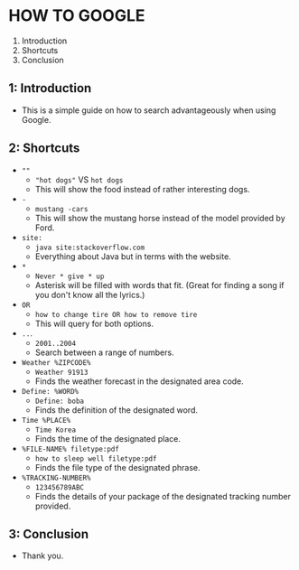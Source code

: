 # HOW TO GOOGLE

1. Introduction
2. Shortcuts
5. Conclusion

## 1: Introduction

- This is a simple guide on how to search advantageously when using Google.

## 2: Shortcuts

- `""`
  - `"hot dogs"` VS `hot dogs`
  - This will show the food instead of rather interesting dogs.
- `-`
  - `mustang -cars`
  - This will show the mustang horse instead of the model provided by Ford.
- `site:`
  - `java site:stackoverflow.com`
  - Everything about Java but in terms with the website.
- `*`
  - `Never * give * up`
  - Asterisk will be filled with words that fit. (Great for finding a song if you don't know all the lyrics.)
- `OR`
  - `how to change tire OR how to remove tire`
  - This will query for both options.
- `..`.
  - `2001..2004`
  - Search between a range of numbers.
- `Weather %ZIPCODE%`
  - `Weather 91913`
  - Finds the weather forecast in the designated area code.
- `Define: %WORD%`
  - `Define: boba`
  - Finds the definition of the designated word.
- `Time %PLACE%`
  - `Time Korea`
  - Finds the time of the designated place.
- `%FILE-NAME% filetype:pdf`
  - `how to sleep well filetype:pdf`
  - Finds the file type of the designated phrase.
- `%TRACKING-NUMBER%`
  - `123456789ABC`
  - Finds the details of your package of the designated tracking number provided.

## 3: Conclusion

- Thank you.